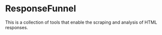 # ResponseFunnel
This is a collection of tools that enable the scraping and analysis of HTML responses.
